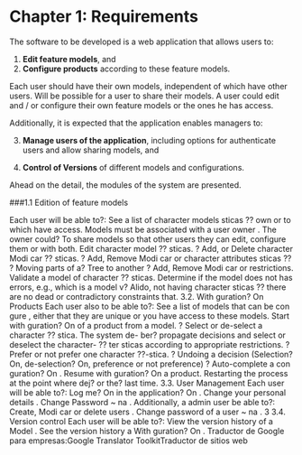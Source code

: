 # Chapter 1: Requirements

The software to be developed is a web application that allows users to:

1. **Edit feature models**, and
2. **Configure products** according to these feature models.

Each user should have their own models, independent of which have other users. Will be possible for a user to share their models. A user could edit and / or configure their own feature models or the ones he has access. 

Additionally, it is expected that the application enables managers to:

3. **Manage users of the application**, including options for
authenticate users and allow sharing models, and

4. **Control of Versions** of different models and configurations.

Ahead on the detail, the modules of the system are presented.

###1.1 Edition of feature models

Each user will be able to?:
See a list of character models sticas ??
own or to which
have access. Models must be associated with a user
owner
.
The owner could? To share models so that other users
they can edit, configure them or with both.
Edit character model ?? sticas.
?
Add, or Delete character Modi car ?? sticas.
?
Add, Remove Modi car or character attributes sticas ??
?
Moving parts of a? Tree to another
?
Add, Remove Modi car or restrictions.
Validate a model of character ?? sticas.
Determine if the model does not
has errors, e.g., which is a model v? Alido, not having character sticas ??
there are no dead or contradictory constraints that.
3.2. With guration? On Products
Each user also to be able to?:
See a list of models that can be con gure
, either
that they are unique or you have access to these models.
Start with guration? On of a product
from a model.
?
Select or de-select a character ?? stica.
The system de-
ber? propagate decisions and select or deselect the character-
?? ter sticas according to appropriate restrictions.
?
Prefer or not prefer one character ??-stica.
?
Undoing a decision
(Selection? On, de-selection? On, preference or not
preference)
?
Auto-complete a con guration? On
.
Resume with guration? On a product.
Restarting the process
at the point where dej? or the? last time.
3.3. User Management
Each user will be able to?:
Log me? On in the application? On
.
Change your personal details
.
Change Password ~ ​​na
.
Additionally, a
admin user
be able to?:
Create, Modi car or delete users
.
Change password of a user ~ na
.
3
3.4. Version control
Each user will be able to?:
View the version history of a Model
.
See the version history a With guration? On
.
Traductor de Google para empresas:Google Translator ToolkitTraductor de sitios web